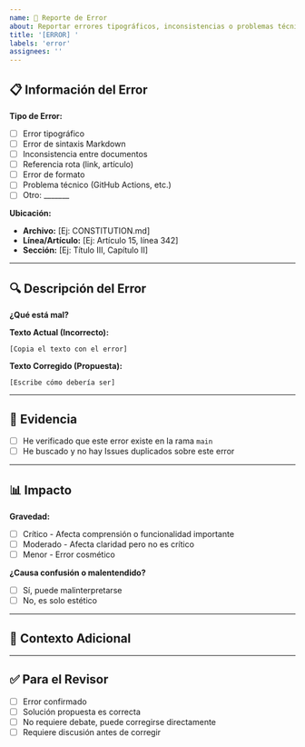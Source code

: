 ```yaml
---
name: 🐛 Reporte de Error
about: Reportar errores tipográficos, inconsistencias o problemas técnicos
title: '[ERROR] '
labels: 'error'
assignees: ''
---
```


## 📋 Información del Error

**Tipo de Error:**
<!-- Marca con una X el tipo de error -->
- [ ] Error tipográfico
- [ ] Error de sintaxis Markdown
- [ ] Inconsistencia entre documentos
- [ ] Referencia rota (link, artículo)
- [ ] Error de formato
- [ ] Problema técnico (GitHub Actions, etc.)
- [ ] Otro: _______

**Ubicación:**
<!-- Indica dónde está el error -->
- **Archivo:** [Ej: CONSTITUTION.md]
- **Línea/Artículo:** [Ej: Artículo 15, línea 342]
- **Sección:** [Ej: Título III, Capítulo II]

---

## 🔍 Descripción del Error

**¿Qué está mal?**
<!-- Describe claramente el error -->


**Texto Actual (Incorrecto):**
```
[Copia el texto con el error]
```

**Texto Corregido (Propuesta):**
```
[Escribe cómo debería ser]
```

---

## 📸 Evidencia

<!-- Si es un error visual o técnico, incluye capturas o enlaces -->

- [ ] He verificado que este error existe en la rama `main`
- [ ] He buscado y no hay Issues duplicados sobre este error

---

## 📊 Impacto

**Gravedad:**
- [ ] Crítico - Afecta comprensión o funcionalidad importante
- [ ] Moderado - Afecta claridad pero no es crítico
- [ ] Menor - Error cosmético

**¿Causa confusión o malentendido?**
- [ ] Sí, puede malinterpretarse
- [ ] No, es solo estético

---

## 💬 Contexto Adicional

<!-- Cualquier información adicional que ayude a entender el error -->


---

## ✅ Para el Revisor

<!-- Esta sección será completada por quien revise -->

- [ ] Error confirmado
- [ ] Solución propuesta es correcta
- [ ] No requiere debate, puede corregirse directamente
- [ ] Requiere discusión antes de corregir
